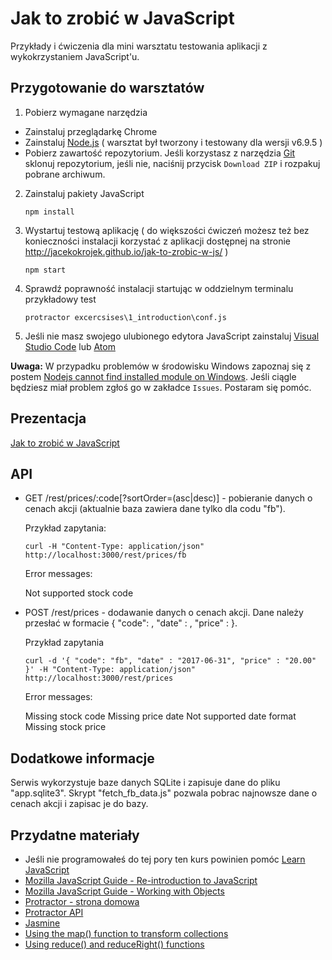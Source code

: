# Jak to zrobić w JavaScript

Przykłady i ćwiczenia dla mini warsztatu testowania aplikacji z wykokrzystaniem JavaScript'u.

## Przygotowanie do warsztatów
1. Pobierz wymagane narzędzia
  * Zainstaluj przeglądarkę Chrome
  * Zainstaluj [Node.js](https://nodejs.org/) ( warsztat był tworzony i testowany dla wersji v6.9.5 )
  * Pobierz zawartość repozytorium. Jeśli korzystasz z narzędzia [Git](https://git-scm.com/downloads) sklonuj repozytorium, jeśli nie, naciśnij przycisk `Download ZIP` i rozpakuj pobrane archiwum.

2. Zainstaluj pakiety JavaScript

    `npm install`
    
3. Wystartuj testową aplikację  ( do większości ćwiczeń możesz też bez konieczności instalacji korzystać z aplikacji dostępnej na stronie http://jacekokrojek.github.io/jak-to-zrobic-w-js/ )

    `npm start`

4. Sprawdź poprawność instalacji startując w oddzielnym terminalu przykładowy test

    `protractor excercsises\1_introduction\conf.js`

5. Jeśli nie masz swojego ulubionego edytora JavaScript zainstaluj [Visual Studio Code](https://code.visualstudio.com/) lub [Atom](https://atom.io/)

**Uwaga:** W przypadku problemów w środowisku Windows zapoznaj się z postem [Nodejs cannot find installed module on Windows](http://stackoverflow.com/questions/9587665/nodejs-cannot-find-installed-module-on-windows/). Jeśli ciągle będziesz miał problem zgłoś go w zakładce `Issues`. Postaram się pomóc.

## Prezentacja
[Jak to zrobić w JavaScript](http://www.slideshare.net/jacekokrojek/aadays-2015-jak-to-zrobic-w-javascript)

## API

* GET /rest/prices/:code[?sortOrder=(asc|desc)] - pobieranie danych o cenach akcji (aktualnie baza zawiera dane tylko dla codu "fb"). 

  Przykład zapytania:

  `curl -H "Content-Type: application/json" http://localhost:3000/rest/prices/fb`

  Error messages: 
  
    Not supported stock code


* POST /rest/prices - dodawanie danych o cenach akcji. Dane należy przesłać w formacie { "code": <stock-code>, "date" : <data-in-format-YYYY-MM-DD>, "price" : <price> }. 

  Przykład zapytania

  `curl -d '{ "code": "fb", "date" : "2017-06-31", "price" : "20.00" }' -H "Content-Type: application/json" http://localhost:3000/rest/prices`

  Error messages: 
  
    Missing stock code
    Missing price date
    Not supported date format
    Missing stock price

## Dodatkowe informacje

Serwis wykorzystuje baze danych SQLite i zapisuje dane do pliku "app.sqlite3". Skrypt "fetch\_fb\_data.js" pozwala pobrac najnowsze dane o cenach akcji i zapisac je do bazy.

## Przydatne materiały
* Jeśli nie programowałeś do tej pory ten kurs powinien pomóc [Learn JavaScript](https://www.codecademy.com/tracks/javascript)
* [Mozilla JavaScript Guide - Re-introduction to JavaScript](https://developer.mozilla.org/en-US/docs/Web/JavaScript/A_re-introduction_to_JavaScript)
* [Mozilla JavaScript Guide - Working with Objects](https://developer.mozilla.org/en-US/docs/Web/JavaScript/Guide/Working_with_Objects)
* [Protractor - strona domowa](https://angular.github.io/protractor/#/)
* [Protractor API](https://angular.github.io/protractor/#/api)
* [Jasmine](http://jasmine.github.io/2.3/introduction.html)
* [Using the map() function to transform collections](https://www.youtube.com/watch?v=646Xw2qFqJU)
* [Using reduce() and reduceRight() functions](https://www.youtube.com/watch?v=CQdaGcxQhSE)

